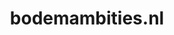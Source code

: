 ---
layout: post
title:  "bodemambities.nl"
internal_url:  "/dutchgov/bodemambities.nl.html"
categories: dutchgov
---